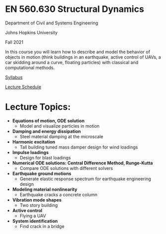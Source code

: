 # EN 560.630 Structural Dynamics
Department of Civil and Systems Engineering

Johns Hopkins University

Fall 2021

In this course you will learn how to describe and model the behavior of objects in motion (think buildings in an earthquake, active control of UAVs, a car skidding around a curve, floating particles) with classical and computational methods.

[Syllabus](https://docs.google.com/document/d/18JF1EAZFS4VffRKycuR3EOw6vM5FLhbzIqaC5-f1Y-c/edit?usp=sharing)

[Lecture Schedule](https://docs.google.com/spreadsheets/d/1sr4LTmwpWAT66LUEtXoE_iEBqk_eXRFrqTsM5tsSeP4/edit?usp=sharing)

# Lecture Topics:

* **Equations of motion, ODE solution**
  *  Model and visualize particles in motion
* **Damping and energy dissipation**
    * Steel material damping at the microscale
* **Harmonic excitation**
    * Tall building tuned mass damper design for wind loadings
* **Impulse loadings**
    * Design for blast loadings
* **Numerical ODE solutions: Central Difference  Method, Runge-Kutta**
    * Compare ODE solutions with different solvers
* **Earthquake ground motions**
    * Generate elastic response spectrum for earthquake engineering design
* **Modeling material nonlinearity**
    * Earthquake cracks a concrete column
* **Vibration mode shapes**
    * Two story building
* **Active control**
    * Flying a UAV
* **System identification**
    * Find crack in a bridge

